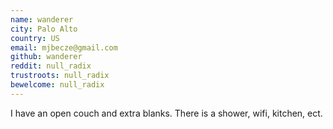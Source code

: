 ```yaml
---
name: wanderer
city: Palo Alto
country: US
email: mjbecze@gmail.com
github: wanderer
reddit: null_radix
trustroots: null_radix
bewelcome: null_radix
---
```


I have an open couch and extra blanks. There is a shower, wifi, kitchen, ect. 
